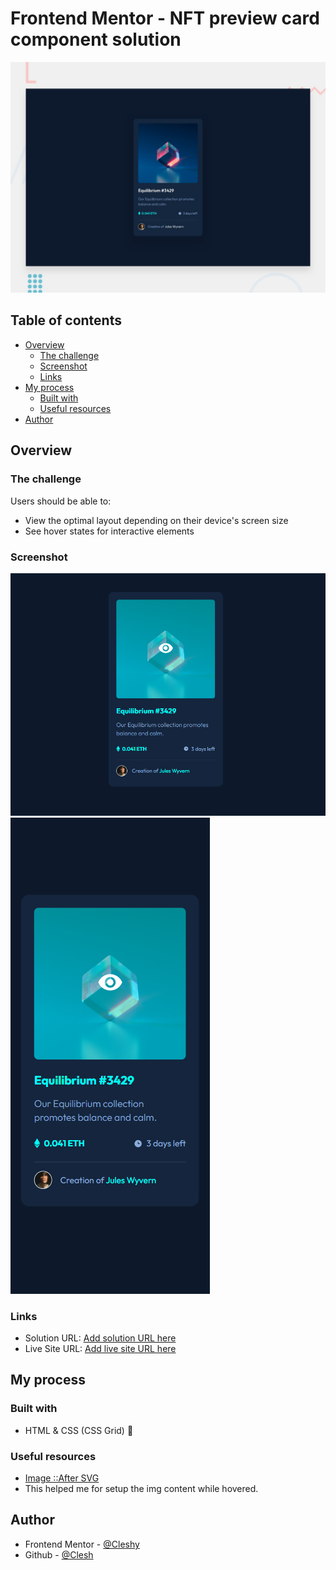 # Frontend Mentor - NFT preview card component solution

![](/design/desktop-preview.jpg)

## Table of contents

- [Overview](#overview)
  - [The challenge](#the-challenge)
  - [Screenshot](#screenshot)
  - [Links](#links)
- [My process](#my-process)
  - [Built with](#built-with)
  - [Useful resources](#useful-resources)
- [Author](#author)

## Overview

### The challenge

Users should be able to:

- View the optimal layout depending on their device's screen size
- See hover states for interactive elements

### Screenshot

![](/screenshots/desktop.PNG)
![](/screenshots/mobile.PNG)

### Links

- Solution URL: [Add solution URL here](https://your-solution-url.com)
- Live Site URL: [Add live site URL here](https://your-live-site-url.com)

## My process

### Built with

- HTML & CSS (CSS Grid) 🎉

### Useful resources

- [Image ::After SVG](https://stackoverflow.com/questions/19255296/is-there-a-way-to-use-svg-as-content-in-a-pseudo-element-before-or-after)
- This helped me for setup the img content while hovered.

## Author

- Frontend Mentor - [@Cleshy](https://www.frontendmentor.io/profile/Cleshy)
- Github - [@Clesh](https://github.com/Cleshy)
